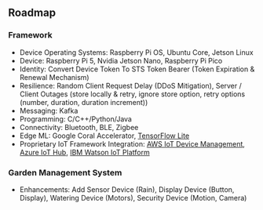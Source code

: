 ## Roadmap

### Framework

- Device Operating Systems: Raspberry Pi OS, Ubuntu Core, Jetson Linux
- Device: Raspberry Pi 5, Nvidia Jetson Nano, Raspberry Pi Pico
- Identity: Convert Device Token To STS Token Bearer (Token Expiration & Renewal Mechanism)
- Resilience: Random Client Request Delay (DDoS Mitigation), Server / Client Outages (store locally & retry, ignore store option, retry options (number, duration, duration increment))
- Messaging: Kafka
- Programming: C/C++/Python/Java
- Connectivity: Bluetooth, BLE, Zigbee
- Edge ML: Google Coral Accelerator, [TensorFlow Lite](https://www.tensorflow.org/lite)
- Proprietary IoT Framework Integration: [AWS IoT Device Management](https://aws.amazon.com/iot-device-management/), [Azure IoT Hub](https://azure.microsoft.com/products/iot-hub), [IBM Watson IoT Platform](https://internetofthings.ibmcloud.com/)

### Garden Management System

- Enhancements: Add Sensor Device (Rain), Display Device (Button, Display), Watering Device (Motors), Security Device (Motion, Camera)